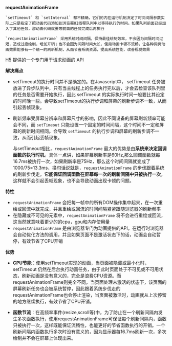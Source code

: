 **requestAnimationFrame**

    `setTimeout` 和 `setInterval` 都不精确，它们的内在运行机制决定了时间间隔参数实际上只是指定了把动画代码添加到浏览器UI线程队列中以等待执行的时间。如果队列前面已经加入了其他任务，那动画代码就要等前面的任务完成后再执行

    `requestAnimationFrame` 采用系统时间间隔，保持最佳绘制效率，不会因为间隔时间过短，造成过度绘制，增加开销；也不会因为间隔时间太长，使用动画卡顿不流畅，让各种网页动画效果能够有一个统一的刷新机制，从而节省系统资源，提高系统性能，改善视觉效果

H5 提供的一个专门用于请求动画的 API

**解决痛点**

- setTimeout的执行时间并不是确定的。在Javascript中， setTimeout 任务被放进了异步队列中，只有当主线程上的任务执行完以后，才会去检查该队列里的任务是否需要开始执行，因此 setTimeout 的实际执行时间一般要比其设定的时间晚一些。会导致setTimeout的执行步调和屏幕的刷新步调不一致，从而引起丢帧现象。
- 刷新频率受屏幕分辨率和屏幕尺寸的影响，因此不同设备的屏幕刷新频率可能会不同，而 `setTimeout` 只能设置一个固定的时间间隔，这个时间不一定和屏幕的刷新时间相同。会导致 `setTimeout` 的执行步调和屏幕的刷新步调不一致，从而引起丢帧现象。

    与setTimeout相比，`requestAnimationFrame` 最大的优势是由**系统来决定回调函数的执行时机**。具体一点讲，如果屏幕刷新率是60Hz,那么回调函数就每16.7ms被执行一次，如果刷新率是75Hz，那么这个时间间隔就变成了1000/75=13.3ms，换句话说就是，`requestAnimationFrame` 的步伐跟着系统的刷新步伐走。**它能保证回调函数在屏幕每一次的刷新间隔中只被执行一次**，这样就不会引起丢帧现象，也不会导致动画出现卡顿的问题。

**特性**

- `requestAnimationFrame` 会把每一帧中的所有DOM操作集中起来，在一次重绘或回流中就完成，并且重绘或回流的时间间隔紧紧跟随浏览器的刷新频率
- 在隐藏或不可见的元素中，`requestAnimationFrame` 将不会进行重绘或回流，这当然就意味着更少的的cpu，gpu和内存使用量
- `requestAnimationFrame` 是由浏览器专门为动画提供的API，在运行时浏览器会自动优化方法的调用，并且如果页面不是激活状态下的话，动画会自动暂停，有效节省了CPU开销

**优势**

- **CPU节能**：使用setTimeout实现的动画，当页面被隐藏或最小化时，setTimeout 仍然在后台执行动画任务，由于此时页面处于不可见或不可用状态，刷新动画是没有意义的，完全是浪费CPU资源。而requestAnimationFrame则完全不同，当页面处理未激活的状态下，该页面的屏幕刷新任务也会被系统暂停，因此跟着系统步伐走的requestAnimationFrame也会停止渲染，当页面被激活时，动画就从上次停留的地方继续执行，有效节省了CPU开销。

- **函数节流**：在高频率事件(resize,scroll等)中，为了防止在一个刷新间隔内发生多次函数执行，使用requestAnimationFrame可保证每个刷新间隔内，函数只被执行一次，这样既能保证流畅性，也能更好的节省函数执行的开销。一个刷新间隔内函数执行多次时没有意义的，因为显示器每16.7ms刷新一次，多次绘制并不会在屏幕上体现出来。